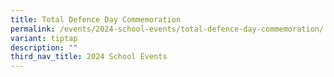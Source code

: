```yaml
---
title: Total Defence Day Commemoration
permalink: /events/2024-school-events/total-defence-day-commemoration/
variant: tiptap
description: ""
third_nav_title: 2024 School Events
---
```

